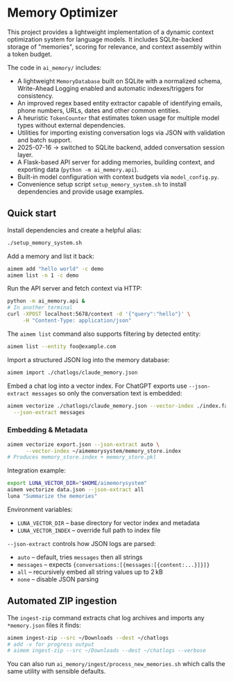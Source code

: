 # Memory Optimizer

This project provides a lightweight implementation of a dynamic context
optimization system for language models.  It includes SQLite-backed storage of
"memories", scoring for relevance, and context assembly within a token budget.

The code in `ai_memory/` includes:

* A lightweight `MemoryDatabase` built on SQLite with a normalized schema,
  Write-Ahead Logging enabled and automatic indexes/triggers for consistency.
* An improved regex based entity extractor capable of identifying emails,
  phone numbers, URLs, dates and other common entities.
* A heuristic `TokenCounter` that estimates token usage for multiple model
  types without external dependencies.
* Utilities for importing existing conversation logs via JSON with validation
  and batch support.
* 2025-07-16 → switched to SQLite backend, added conversation session layer.
* A Flask-based API server for adding memories, building context, and exporting
  data (`python -m ai_memory.api`).
* Built-in model configuration with context budgets via `model_config.py`.
* Convenience setup script `setup_memory_system.sh` to install dependencies
  and provide usage examples.

## Quick start

Install dependencies and create a helpful alias:

```bash
./setup_memory_system.sh
```

Add a memory and list it back:

```bash
aimem add "hello world" -c demo
aimem list -n 1 -c demo
```

Run the API server and fetch context via HTTP:

```bash
python -m ai_memory.api &
# In another terminal
curl -XPOST localhost:5678/context -d '{"query":"hello"}' \
     -H "Content-Type: application/json"
```

The `aimem list` command also supports filtering by detected entity:

```bash
aimem list --entity foo@example.com
```

Import a structured JSON log into the memory database:

```bash
aimem import ./chatlogs/claude_memory.json
```

Embed a chat log into a vector index. For ChatGPT exports use
`--json-extract messages` so only the conversation text is embedded:

```bash
aimem vectorize ./chatlogs/claude_memory.json --vector-index ./index.faiss \
  --json-extract messages
```

### Embedding & Metadata

```bash
aimem vectorize export.json --json-extract auto \
      --vector-index ~/aimemorysystem/memory_store.index
# Produces memory_store.index + memory_store.pkl
```

Integration example:

```bash
export LUNA_VECTOR_DIR="$HOME/aimemorysystem"
aimem vectorize data.json --json-extract all
luna "Summarize the memories"
```

Environment variables:

- `LUNA_VECTOR_DIR` – base directory for vector index and metadata
- `LUNA_VECTOR_INDEX` – override full path to index file

`--json-extract` controls how JSON logs are parsed:

* `auto` – default, tries `messages` then all strings
* `messages` – expects `{conversations:[{messages:[{content:...}]}]}`
* `all` – recursively embed all string values up to 2 kB
* `none` – disable JSON parsing

## Automated ZIP ingestion

The `ingest-zip` command extracts chat log archives and imports any `*memory.json` files it finds:

```bash
aimem ingest-zip --src ~/Downloads --dest ~/chatlogs
# add -v for progress output
# aimem ingest-zip --src ~/Downloads --dest ~/chatlogs --verbose
```

You can also run `ai_memory/ingest/process_new_memories.sh` which calls the same
utility with sensible defaults.
